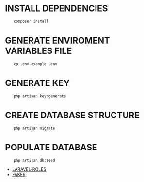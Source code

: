 # INSTALL DEPENDENCIES

```
    composer install
```

# GENERATE ENVIROMENT VARIABLES FILE

```
    cp .env.example .env
```

# GENERATE KEY

```
    php artisan key:generate
```

# CREATE DATABASE STRUCTURE

```
    php artisan migrate
```

# POPULATE DATABASE

```
    php artisan db:seed
```

-   [LARAVEL-ROLES](https://github.com/jeremykenedy/laravel-roles)
-   [FAKER](https://fakerphp.github.io)
